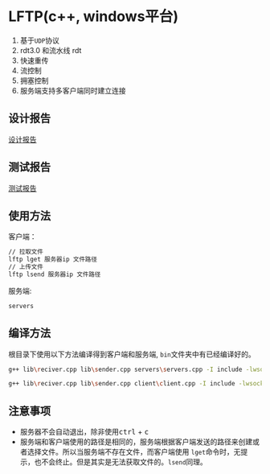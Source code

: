 # LFTP(c++, windows平台)
1. 基于`UDP`协议
2. rdt3.0 和流水线 rdt
3. 快速重传
4. 流控制
5. 拥塞控制
6. 服务端支持多客户端同时建立连接

## 设计报告

[设计报告](https://github.com/liuwd8/lftp/blob/master/Project%20Design.md)

## 测试报告

[测试报告](https://github.com/liuwd8/lftp/blob/master/Project%20test.md)

## 使用方法
客户端：
```sh
// 拉取文件
lftp lget 服务器ip 文件路径
// 上传文件
lftp lsend 服务器ip 文件路径
```
服务端:
```sh
servers
```
## 编译方法
根目录下使用以下方法编译得到客户端和服务端, `bin`文件夹中有已经编译好的。
```sh
g++ lib\reciver.cpp lib\sender.cpp servers\servers.cpp -I include -lwsock32 -Wall -std=c++11 -o servers
```

```sh
g++ lib\reciver.cpp lib\sender.cpp client\client.cpp -I include -lwsock32 -Wall -std=c++11 -o lftp
```

## 注意事项
* 服务器不会自动退出，除非使用<kbd>ctrl</kbd> + <kbd>c</kbd>
* 服务端和客户端使用的路径是相同的，服务端根据客户端发送的路径来创建或者选择文件。所以当服务端不存在文件，而客户端使用 `lget`命令时，无提示，也不会终止。但是其实是无法获取文件的。`lsend`同理。
